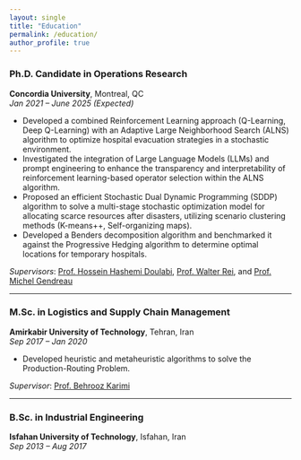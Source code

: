 ```yaml
---
layout: single
title: "Education"
permalink: /education/
author_profile: true
---
```


### Ph.D. Candidate in Operations Research  
**Concordia University**, Montreal, QC  
*Jan 2021 – June 2025 (Expected)*  

- Developed a combined Reinforcement Learning approach (Q-Learning, Deep Q-Learning) with an Adaptive Large Neighborhood Search (ALNS) algorithm to optimize hospital evacuation strategies in a stochastic environment.  
- Investigated the integration of Large Language Models (LLMs) and prompt engineering to enhance the transparency and interpretability of reinforcement learning-based operator selection within the ALNS algorithm.  
- Proposed an efficient Stochastic Dual Dynamic Programming (SDDP) algorithm to solve a multi-stage stochastic optimization model for allocating scarce resources after disasters, utilizing scenario clustering methods (K-means++, Self-organizing maps).  
- Developed a Benders decomposition algorithm and benchmarked it against the Progressive Hedging algorithm to determine optimal locations for temporary hospitals.  

*Supervisors*: [Prof. Hossein Hashemi Doulabi](https://www.concordia.ca/faculty/hossein-hashemidoulabi.html), [Prof. Walter Rei](https://professeurs.uqam.ca/professeur/rei.walter/), and [Prof. Michel Gendreau](https://www.polymtl.ca/expertises/gendreau-michel)

---

### M.Sc. in Logistics and Supply Chain Management  
**Amirkabir University of Technology**, Tehran, Iran  
*Sep 2017 – Jan 2020*  

- Developed heuristic and metaheuristic algorithms to solve the Production-Routing Problem.  

*Supervisor*: [Prof. Behrooz Karimi](https://aut.ac.ir/cv/2096/BEHROOZ-KARIMI?slc_lang=en&&cv=2096&mod=scv)

---

### B.Sc. in Industrial Engineering  
**Isfahan University of Technology**, Isfahan, Iran  
*Sep 2013 – Aug 2017*
